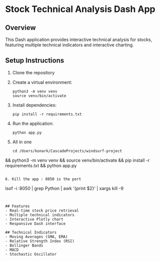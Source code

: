 # Stock Technical Analysis Dash App

## Overview
This Dash application provides interactive technical analysis for stocks, featuring multiple technical indicators and interactive charting.

## Setup Instructions
1. Clone the repository
2. Create a virtual environment:
   ```
   python3 -m venv venv
   source venv/bin/activate
   ```
3. Install dependencies:
   ```
   pip install -r requirements.txt
   ```
4. Run the application:
   ```
   python app.py
   ```

5. All in one
   ```
   cd /Users/konark/CascadeProjects/windsurf-project
&& python3 -m venv venv && source venv/bin/activate && pip install -r requirements.txt
&& python app.py
   ```

 6. Kill the app : 8050 is the port
   ```
   lsof -i :8050 | grep Python | awk '{print $2}' | xargs kill -9
   ```  


## Features
- Real-time stock price retrieval
- Multiple technical indicators
- Interactive Plotly chart
- Responsive Dash interface

## Technical Indicators
- Moving Averages (SMA, EMA)
- Relative Strength Index (RSI)
- Bollinger Bands
- MACD
- Stochastic Oscillator
